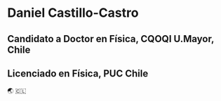 # Daniel Castillo-Castro
## Candidato a Doctor en Física, CQOQI U.Mayor, Chile
## Licenciado en Física, PUC Chile

🌏 🇨🇱
